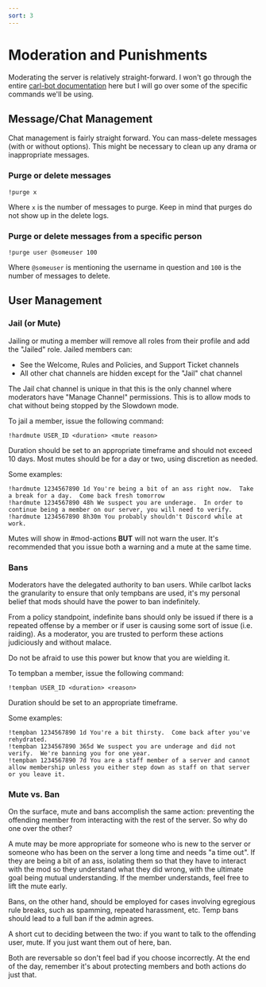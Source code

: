 ```yaml
---
sort: 3
---
```


# Moderation and Punishments

Moderating the server is relatively straight-forward.  I won't go through the entire [carl-bot documentation](https://docs.carl.gg/moderation/moderation/) here but I will go over some of the specific commands we'll be using.

## Message/Chat Management

Chat management is fairly straight forward.  You can mass-delete messages (with or without options).  This might be necessary to clean up any drama or inappropriate messages.

### Purge or delete messages

```
!purge x
```

Where `x` is the number of messages to purge.  Keep in mind that purges do not show up in the delete logs.

### Purge or delete messages from a specific person

```
!purge user @someuser 100
```

Where `@someuser` is mentioning the username in question and `100` is the number of messages to delete.


## User Management

### Jail (or Mute)

Jailing or muting a member will remove all roles from their profile and add the "Jailed" role.  Jailed members can:

- See the Welcome, Rules and Policies, and Support Ticket channels
- All other chat channels are hidden except for the "Jail" chat channel

The Jail chat channel is unique in that this is the only channel where moderators have "Manage Channel" permissions.  This is to allow mods to chat without being stopped by the Slowdown mode.

To jail a member, issue the following command:

```
!hardmute USER_ID <duration> <mute reason>
```

Duration should be set to an appropriate timeframe and should not exceed 10 days.  Most mutes should be for a day or two, using discretion as needed.

Some examples:

```
!hardmute 1234567890 1d You're being a bit of an ass right now.  Take a break for a day.  Come back fresh tomorrow
!hardmute 1234567890 48h We suspect you are underage.  In order to continue being a member on our server, you will need to verify.
!hardmute 1234567890 8h30m You probably shouldn't Discord while at work.
```

Mutes will show in #mod-actions **BUT** will not warn the user.  It's recommended that you issue both a warning and a mute at the same time.


### Bans

Moderators have the delegated authority to ban users.  While carlbot lacks the granularity to ensure that only tempbans are used, it's my personal belief that mods should have the power to ban indefinitely.

From a policy standpoint, indefinite bans should only be issued if there is a repeated offense by a member or if user is causing some sort of issue (i.e. raiding).  As a moderator, you are trusted to perform these actions judiciously and without malace.

Do not be afraid to use this power but know that you are wielding it.

To tempban a member, issue the following command:

```
!tempban USER_ID <duration> <reason>
```

Duration should be set to an appropriate timeframe.  

Some examples:

```
!tempban 1234567890 1d You're a bit thirsty.  Come back after you've rehydrated.
!tempban 1234567890 365d We suspect you are underage and did not verify.  We're banning you for one year.
!tempban 1234567890 7d You are a staff member of a server and cannot allow membership unless you either step down as staff on that server or you leave it.
```

### Mute vs. Ban

On the surface, mute and bans accomplish the same action: preventing the offending member from interacting with the rest of the server.  So why do one over the other?

A mute may be more appropriate for someone who is new to the server or someone who has been on the server a long time and needs "a time out".  If they are being a bit of an ass, isolating them so that they have to interact with the mod so they understand what they did wrong, with the ultimate goal being mutual understanding.  If the member understands, feel free to lift the mute early.

Bans, on the other hand, should be employed for cases involving egregious rule breaks, such as spamming, repeated harassment, etc.  Temp bans should lead to a full ban if the admin agrees.

A short cut to deciding between the two: if you want to talk to the offending user, mute.  If you just want them out of here, ban.

Both are reversable so don't feel bad if you choose incorrectly.  At the end of the day, remember it's about protecting members and both actions do just that.

